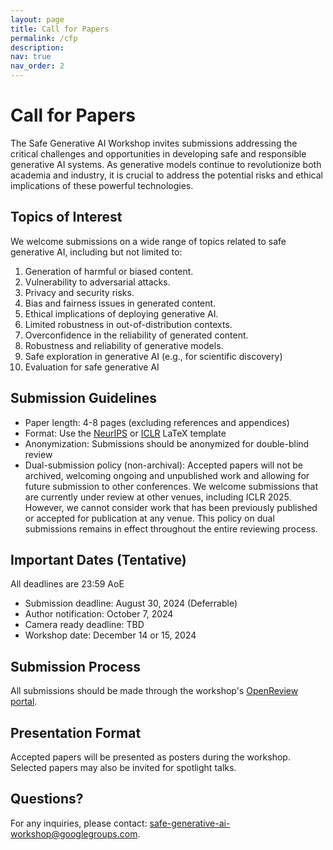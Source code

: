 ```yaml
---
layout: page
title: Call for Papers
permalink: /cfp
description:
nav: true
nav_order: 2
---
```


# Call for Papers

The Safe Generative AI Workshop invites submissions addressing the critical challenges and opportunities in developing safe and responsible generative AI systems. As generative models continue to revolutionize both academia and industry, it is crucial to address the potential risks and ethical implications of these powerful technologies.

## Topics of Interest

We welcome submissions on a wide range of topics related to safe generative AI, including but not limited to:

1. Generation of harmful or biased content.
2. Vulnerability to adversarial attacks.
3. Privacy and security risks.
4. Bias and fairness issues in generated content.
5. Ethical implications of deploying generative AI.
6. Limited robustness in out-of-distribution contexts.
7. Overconfidence in the reliability of generated content.
8. Robustness and reliability of generative models.
9. Safe exploration in generative AI (e.g., for scientific discovery)
10. Evaluation for safe generative AI

## Submission Guidelines

- Paper length: 4-8 pages (excluding references and appendices)
- Format: Use the [NeurIPS](https://media.neurips.cc/Conferences/NeurIPS2024/Styles.zip) or [ICLR](https://github.com/ICLR/Master-Template/raw/master/iclr2025.zip) LaTeX template
- Anonymization: Submissions should be anonymized for double-blind review
- Dual-submission policy (non-archival): Accepted papers will not be archived, welcoming ongoing and unpublished work and allowing for future submission to other conferences. We welcome submissions that are currently under review at other venues, including ICLR 2025. However, we cannot consider work that has been previously published or accepted for publication at any venue. This policy on dual submissions remains in effect throughout the entire reviewing process. 

## Important Dates (Tentative)

All deadlines are 23:59 AoE

- Submission deadline: August 30, 2024 (Deferrable)
- Author notification: October 7, 2024
- Camera ready deadline: TBD
- Workshop date: December 14 or 15, 2024

## Submission Process

All submissions should be made through the workshop's [OpenReview portal](https://openreview.net/group?id=NeurIPS.cc/2024/Workshop/SafeGenAi).

## Presentation Format

Accepted papers will be presented as posters during the workshop. Selected papers may also be invited for spotlight talks.

## Questions?

For any inquiries, please contact: [safe-generative-ai-workshop@googlegroups.com](mailto:safe-generative-ai-workshop@googlegroups.com).


